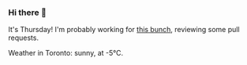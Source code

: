 ### Hi there :wave:

It's Thursday! I'm probably working for [this bunch](https://github.com/kohofinancial), reviewing some pull requests.

Weather in Toronto: sunny, at -5°C.
